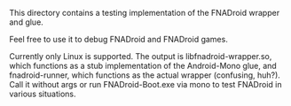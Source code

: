 This directory contains a testing implementation of the FNADroid wrapper and glue.

Feel free to use it to debug FNADroid and FNADroid games.

Currently only Linux is supported. The output is libfnadroid-wrapper.so, which functions as a stub implementation of the Android-Mono glue, and fnadroid-runner, which functions as the actual wrapper (confusing, huh?). Call it without args or run FNADroid-Boot.exe via mono to test FNADroid in various situations.
